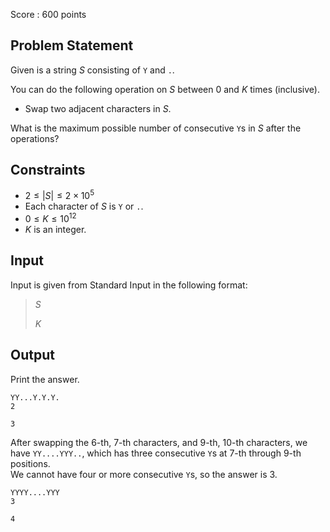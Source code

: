 Score : $600$ points

## Problem Statement

Given is a string $S$ consisting of `Y` and `.`.

You can do the following operation on $S$ between $0$ and $K$ times (inclusive).

- Swap two adjacent characters in $S$.

What is the maximum possible number of consecutive `Y`s in $S$ after the operations?

## Constraints

- $2 \leq |S| \leq 2 \times 10^5$
- Each character of $S$ is `Y` or `.`.
- $0 \leq K \leq 10^{12}$
- $K$ is an integer.

## Input

Input is given from Standard Input in the following format:

> $S$
> 
> $K$

## Output

Print the answer.

```input1
YY...Y.Y.Y.
2
```

```output1
3
```

After swapping the $6$-th, $7$-th characters, and $9$-th, $10$-th characters, we have `YY....YYY..`, which has three consecutive `Y`s at $7$-th through $9$-th positions.<br>
We cannot have four or more consecutive `Y`s, so the answer is $3$.

```input2
YYYY....YYY
3
```

```output2
4
```